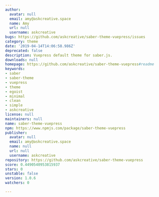 ```yaml
---
author:
  avatar: null
  email: amy@askcreative.space
  name: Amy
  url: null
  username: askcreative
bugs: https://github.com/askcreative/saber-theme-vuepress/issues
category: theme
date: '2019-04-14T14:06:58.986Z'
deprecated: false
description: Vuepress default theme for saber.js.
downloads: null
homepage: https://github.com/askcreative/saber-theme-vuepress#readme
keywords:
- saber
- saber-theme
- vuepress
- theme
- egoist
- minimal
- clean
- simple
- askcreative
license: null
maintainers: null
name: saber-theme-vuepress
npm: https://www.npmjs.com/package/saber-theme-vuepress
publisher:
  avatar: null
  email: amy@askcreative.space
  name: null
  url: null
  username: askcreative
repository: https://github.com/askcreative/saber-theme-vuepress
score: 0.4490540953815937
stars: 0
unstable: false
version: 1.0.6
watchers: 0

---
```


